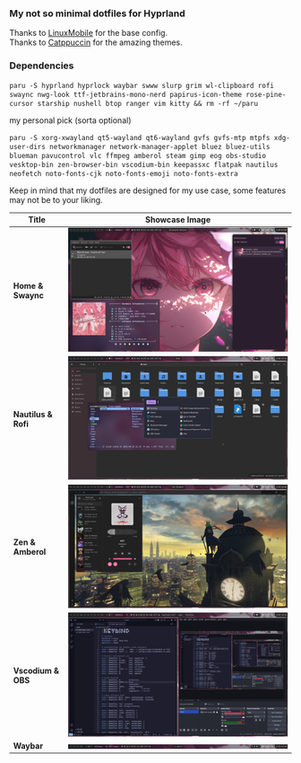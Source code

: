 ### My not so minimal dotfiles for Hyprland

Thanks to [LinuxMobile](https://github.com/linuxmobile) for the base config. \
Thanks to [Catppuccin](https://github.com/catppuccin) for the amazing themes.

### Dependencies

```
paru -S hyprland hyprlock waybar swww slurp grim wl-clipboard rofi swaync nwg-look ttf-jetbrains-mono-nerd papirus-icon-theme rose-pine-cursor starship nushell btop ranger vim kitty && rm -rf ~/paru
```

my personal pick (sorta optional)
```
paru -S xorg-xwayland qt5-wayland qt6-wayland gvfs gvfs-mtp mtpfs xdg-user-dirs networkmanager network-manager-applet bluez bluez-utils blueman pavucontrol vlc ffmpeg amberol steam gimp eog obs-studio vesktop-bin zen-browser-bin vscodium-bin keepassxc flatpak nautilus neofetch noto-fonts-cjk noto-fonts-emoji noto-fonts-extra 
```

Keep in mind that my dotfiles are designed for my use case, some features may not be to your liking.

| Title                     | Showcase Image                 |
|---------------------------|--------------------------------|
| **Home & Swaync**         | ![Image 1](Screenshots/1.png)  |
| **Nautilus & Rofi**       | ![Image 2](Screenshots/2.png)  |
| **Zen & Amberol**         | ![Image 3](Screenshots/3.png)  |
| **Vscodium & OBS**        | ![Image 4](Screenshots/4.png)  |
| **Waybar**                | ![Image 5](Screenshots/5.png)  |
